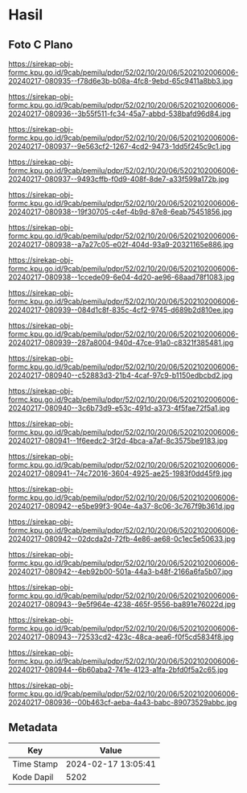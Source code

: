 # Hasil

## Foto C Plano

https://sirekap-obj-formc.kpu.go.id/9cab/pemilu/pdpr/52/02/10/20/06/5202102006006-20240217-080935--f78d6e3b-b08a-4fc8-9ebd-65c9411a8bb3.jpg

https://sirekap-obj-formc.kpu.go.id/9cab/pemilu/pdpr/52/02/10/20/06/5202102006006-20240217-080936--3b55f511-fc34-45a7-abbd-538bafd96d84.jpg

https://sirekap-obj-formc.kpu.go.id/9cab/pemilu/pdpr/52/02/10/20/06/5202102006006-20240217-080937--9e563cf2-1267-4cd2-9473-1dd5f245c9c1.jpg

https://sirekap-obj-formc.kpu.go.id/9cab/pemilu/pdpr/52/02/10/20/06/5202102006006-20240217-080937--9493cffb-f0d9-408f-8de7-a33f599a172b.jpg

https://sirekap-obj-formc.kpu.go.id/9cab/pemilu/pdpr/52/02/10/20/06/5202102006006-20240217-080938--19f30705-c4ef-4b9d-87e8-6eab75451856.jpg

https://sirekap-obj-formc.kpu.go.id/9cab/pemilu/pdpr/52/02/10/20/06/5202102006006-20240217-080938--a7a27c05-e02f-404d-93a9-20321165e886.jpg

https://sirekap-obj-formc.kpu.go.id/9cab/pemilu/pdpr/52/02/10/20/06/5202102006006-20240217-080938--1ccede09-6e04-4d20-ae96-68aad78f1083.jpg

https://sirekap-obj-formc.kpu.go.id/9cab/pemilu/pdpr/52/02/10/20/06/5202102006006-20240217-080939--084d1c8f-835c-4cf2-9745-d689b2d810ee.jpg

https://sirekap-obj-formc.kpu.go.id/9cab/pemilu/pdpr/52/02/10/20/06/5202102006006-20240217-080939--287a8004-940d-47ce-91a0-c8321f385481.jpg

https://sirekap-obj-formc.kpu.go.id/9cab/pemilu/pdpr/52/02/10/20/06/5202102006006-20240217-080940--c52883d3-21b4-4caf-97c9-b1150edbcbd2.jpg

https://sirekap-obj-formc.kpu.go.id/9cab/pemilu/pdpr/52/02/10/20/06/5202102006006-20240217-080940--3c6b73d9-e53c-491d-a373-4f5fae72f5a1.jpg

https://sirekap-obj-formc.kpu.go.id/9cab/pemilu/pdpr/52/02/10/20/06/5202102006006-20240217-080941--1f6eedc2-3f2d-4bca-a7af-8c3575be9183.jpg

https://sirekap-obj-formc.kpu.go.id/9cab/pemilu/pdpr/52/02/10/20/06/5202102006006-20240217-080941--74c72016-3604-4925-ae25-1983f0dd45f9.jpg

https://sirekap-obj-formc.kpu.go.id/9cab/pemilu/pdpr/52/02/10/20/06/5202102006006-20240217-080942--e5be99f3-904e-4a37-8c06-3c767f9b361d.jpg

https://sirekap-obj-formc.kpu.go.id/9cab/pemilu/pdpr/52/02/10/20/06/5202102006006-20240217-080942--02dcda2d-72fb-4e86-ae68-0c1ec5e50633.jpg

https://sirekap-obj-formc.kpu.go.id/9cab/pemilu/pdpr/52/02/10/20/06/5202102006006-20240217-080942--4eb92b00-501a-44a3-b48f-2166a6fa5b07.jpg

https://sirekap-obj-formc.kpu.go.id/9cab/pemilu/pdpr/52/02/10/20/06/5202102006006-20240217-080943--9e5f964e-4238-465f-9556-ba891e76022d.jpg

https://sirekap-obj-formc.kpu.go.id/9cab/pemilu/pdpr/52/02/10/20/06/5202102006006-20240217-080943--72533cd2-423c-48ca-aea6-f0f5cd5834f8.jpg

https://sirekap-obj-formc.kpu.go.id/9cab/pemilu/pdpr/52/02/10/20/06/5202102006006-20240217-080944--6b60aba2-741e-4123-a1fa-2bfd0f5a2c65.jpg

https://sirekap-obj-formc.kpu.go.id/9cab/pemilu/pdpr/52/02/10/20/06/5202102006006-20240217-080936--00b463cf-aeba-4a43-babc-89073529abbc.jpg


## Metadata

| Key        | Value               |
| ---------- | ------------------- |
| Time Stamp | 2024-02-17 13:05:41 |
| Kode Dapil | 5202                |




